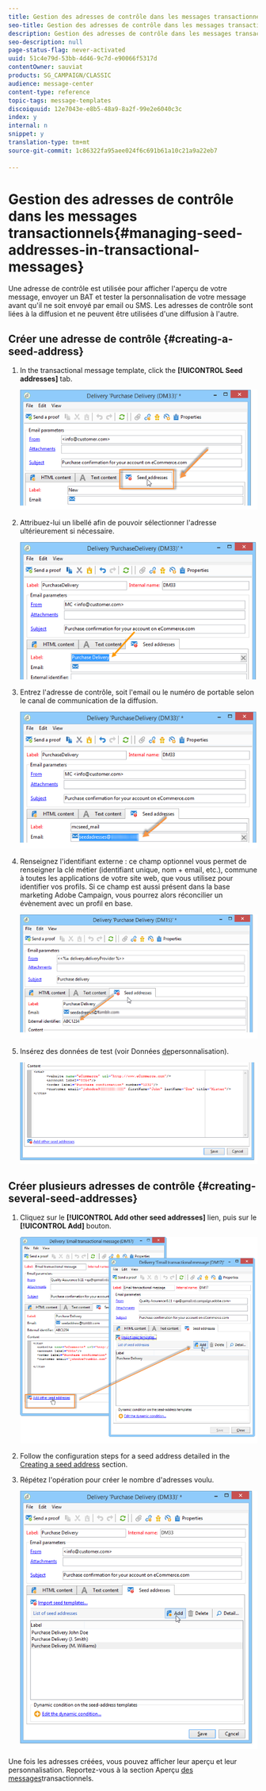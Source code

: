 ```yaml
---
title: Gestion des adresses de contrôle dans les messages transactionnels
seo-title: Gestion des adresses de contrôle dans les messages transactionnels
description: Gestion des adresses de contrôle dans les messages transactionnels
seo-description: null
page-status-flag: never-activated
uuid: 51c4e79d-53bb-4d46-9c7d-e90066f5317d
contentOwner: sauviat
products: SG_CAMPAIGN/CLASSIC
audience: message-center
content-type: reference
topic-tags: message-templates
discoiquuid: 12e7043e-e8b5-48a9-8a2f-99e2e6040c3c
index: y
internal: n
snippet: y
translation-type: tm+mt
source-git-commit: 1c86322fa95aee024f6c691b61a10c21a9a22eb7

---
```



# Gestion des adresses de contrôle dans les messages transactionnels{#managing-seed-addresses-in-transactional-messages}

Une adresse de contrôle est utilisée pour afficher l&#39;aperçu de votre message, envoyer un BAT et tester la personnalisation de votre message avant qu&#39;il ne soit envoyé par email ou SMS. Les adresses de contrôle sont liées à la diffusion et ne peuvent être utilisées d&#39;une diffusion à l&#39;autre.

## Créer une adresse de contrôle {#creating-a-seed-address}

1. In the transactional message template, click the **[!UICONTROL Seed addresses]** tab.

   ![](assets/messagecenter_create_seedaddr_001.png)

1. Attribuez-lui un libellé afin de pouvoir sélectionner l&#39;adresse ultérieurement si nécessaire.

   ![](assets/messagecenter_create_seedaddr_002.png)

1. Entrez l&#39;adresse de contrôle, soit l&#39;email ou le numéro de portable selon le canal de communication de la diffusion.

   ![](assets/messagecenter_create_seedaddr_003.png)

1. Renseignez l&#39;identifiant externe : ce champ optionnel vous permet de renseigner la clé métier (identifiant unique, nom + email, etc.), commune à toutes les applications de votre site web, que vous utilisez pour identifier vos profils. Si ce champ est aussi présent dans la base marketing Adobe Campaign, vous pourrez alors réconcilier un évènement avec un profil en base.

   ![](assets/messagecenter_create_seedaddr_003bis.png)

1. Insérez des données de test (voir Données [de](../../message-center/using/personalization-data.md)personnalisation).

   ![](assets/messagecenter_create_custo_001.png)

## Créer plusieurs adresses de contrôle {#creating-several-seed-addresses}

1. Cliquez sur le **[!UICONTROL Add other seed addresses]** lien, puis sur le **[!UICONTROL Add]** bouton.

   ![](assets/messagecenter_create_seedaddr_004.png)

1. Follow the configuration steps for a seed address detailed in the [Creating a seed address](#creating-a-seed-address) section.
1. Répétez l&#39;opération pour créer le nombre d&#39;adresses voulu.

   ![](assets/messagecenter_create_seedaddr_008.png)

Une fois les adresses créées, vous pouvez afficher leur aperçu et leur personnalisation. Reportez-vous à la section Aperçu [des messages](../../message-center/using/transactional-message-preview.md)transactionnels.
